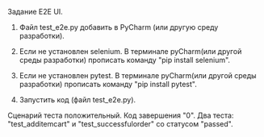 Задание E2E UI.
1. Файл test_e2e.py добавить в PyCharm (или другую среду разработки).

2. Если не установлен selenium. В терминале pyCharm(или другой среды разработки) прописать команду "pip install selenium".

3. Если не установлен pytest. В терминале pyCharm(или другой среды разработки) прописать команду "pip install pytest". 

4. Запустить код (файл test_e2e.py).

Сценарий теста положительный. Код завершения "0". Два теста: "test_additemcart" и "test_successfulorder" со статусом "passed".
